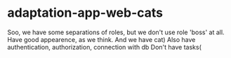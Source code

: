 # adaptation-app-web-cats



Soo, we have some separations of roles, but we don't use role 'boss' at all. Have good appearence, as we think. And we have cat)
Also have authentication, authorization, connection with db
Don't have tasks(

